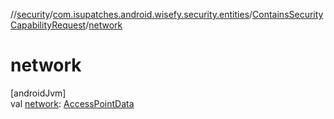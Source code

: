 //[security](../../../index.md)/[com.isupatches.android.wisefy.security.entities](../index.md)/[ContainsSecurityCapabilityRequest](index.md)/[network](network.md)

# network

[androidJvm]\
val [network](network.md): [AccessPointData](../../../../accesspoints/accesspoints/com.isupatches.android.wisefy.accesspoints.entities/-access-point-data/index.md)
